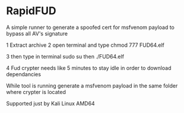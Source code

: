 # RapidFUD
A simple runner to generate a spoofed cert for msfvenom payload to bypass all AV's signature

1 Extract archive
2 open terminal and type chmod 777 FUD64.elf


3 then type in terminal sudo su
then ./FUD64.elf

4 Fud crypter needs like 5 minutes to stay idle in order to download dependancies

While tool is running generate a msfvenom payload in the same folder where crypter is located

Supported just by Kali Linux AMD64
